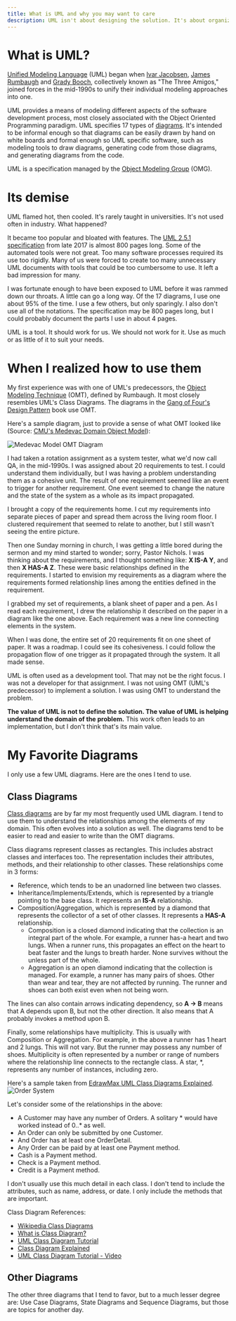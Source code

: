 ```yaml
---
title: What is UML and why you may want to care
description: UML isn't about designing the solution. It's about organizing the domain of the problem.
---
```


# What is UML?

[Unified Modeling Language](https://en.wikipedia.org/wiki/Unified_Modeling_Language) (UML) began when [Ivar Jacobsen](https://en.wikipedia.org/wiki/Ivar_Jacobson), [James Rumbaugh](https://en.wikipedia.org/wiki/James_Rumbaugh) and [Grady Booch](https://en.wikipedia.org/wiki/Grady_Booch), collectively known as "The Three Amigos," joined forces in the mid-1990s to unify their individual modeling approaches into one.

UML provides a means of modeling different aspects of the software development process, most closely associated with the Object Oriented Programming paradigm. UML specifies 17 types of [diagrams](https://en.wikipedia.org/wiki/Unified_Modeling_Language#Diagrams). It's intended to be informal enough so that diagrams can be easily drawn by hand on white boards and formal enough so UML specific software, such as modeling tools to draw diagrams, generating code from those diagrams, and generating diagrams from the code.

UML is a specification managed by the [Object Modeling Group](www.omg.org) (OMG).

# Its demise

UML flamed hot, then cooled. It's rarely taught in universities. It's not used often in industry. What happened?

It became too popular and bloated with features. The [UML 2.5.1 specification](https://www.omg.org/spec/UML/2.5.1/PDF) from late 2017 is almost 800 pages long. Some of the automated tools were not great. Too many software processes required its use too rigidly. Many of us were forced to create too many unnecessary UML documents with tools that could be too cumbersome to use. It left a bad  impression for many.

I was fortunate enough to have been exposed to UML before it was rammed down our throats. A little can go a long way. Of the 17 diagrams, I use one about 95% of the time. I use a few others, but only sparingly. I also don't use all of the notations. The specification may be 800 pages long, but I could probably document the parts I use in about 4 pages.

UML is a tool. It should work for us. We should not work for it. Use as much or as little of it to suit your needs.

# When I realized how to use them

My first experience was with one of UML's predecessors, the [Object Modeling Technique](https://en.wikipedia.org/wiki/Object-modeling_technique) (OMT), defined by Rumbaugh. It most closely resembles UML's Class Diagrams. The diagrams in the [Gang of Four's Design Pattern](https://learning.oreilly.com/library/view/design-patterns-elements/0201633612/) book use OMT.

Here's a sample diagram, just to provide a sense of what OMT looked like (Source: [CMU's Medevac Domain Object Model](https://www.cs.cmu.edu/afs/cs/project/ozone/www/DITOPS/publications/ditops-trac2es/node10.html)):

![Medevac Model OMT Diagram](https://www.cs.cmu.edu/afs/cs/project/ozone/www/DITOPS/publications/ditops-trac2es/_12156_figure524.gif) 

I had taken a rotation assignment as a system tester, what we'd now call QA, in the mid-1990s. I was assigned about 20 requirements to test. I could understand them individually, but I was having a problem understanding them as a cohesive unit. The result of one requirement seemed like an event to trigger for another requirement. One event seemed to change the nature and the state of the system as a whole as its impact propagated.

I brought a copy of the requirements home. I cut my requirements into separate pieces of paper and spread them across the living room floor. I clustered requirement that seemed to relate to another, but I still wasn't seeing the entire picture.

Then one Sunday morning in church, I was getting a little bored during the sermon and my mind started to wonder; sorry, Pastor Nichols. I was thinking about the requirements, and I thought something like: **X IS-A Y**, and then **X HAS-A Z**. These were basic relationships defined in the requirements. I started to envision my requirements as a diagram where the requirements formed relationship lines among the entities defined in the requirement.

I grabbed my set of requirements, a blank sheet of paper and a pen. As I read each requirement, I drew the relationship it described on the paper in a diagram like the one above. Each requirement was a new line connecting elements in the system.

When I was done, the entire set of 20 requirements fit on one sheet of paper. It was a roadmap. I could see its cohesiveness. I could follow the propagation flow of one trigger as it propagated through the system. It all made sense.

UML is often used as a development tool. That may not be the right focus. I was not a developer for that assignment. I was not using OMT (UML's predecessor) to implement a solution. I was using OMT to understand the problem.

**The value of UML is not to define the solution. The value of UML is helping understand the domain of the problem.** This work often leads to an implementation, but I don't think that's its main value.

# My Favorite Diagrams
I only use a few UML diagrams. Here are the ones I tend to use.

## Class Diagrams
[Class diagrams](https://en.wikipedia.org/wiki/Class_diagram) are by far my most frequently used UML diagram. I tend to use them to understand the relationships among the elements of my domain. This often evolves into a solution as well. The diagrams tend to be easier to read and easier to write than the OMT diagrams.

Class diagrams represent classes as rectangles. This includes abstract classes and interfaces too. The representation includes their attributes, methods, and their relationship to other classes. These relationships come in 3 forms:
* Reference, which tends to be an unadorned line between two classes.
* Inheritance/Implements/Extends, which is represented by a triangle pointing to the base class. It represents an **IS-A** relationship.
* Composition/Aggregation, which is represented by a diamond that represents the collector of a set of other classes. It represents a **HAS-A** relationship.
    * Composition is a closed diamond indicating that the collection is an integral part of the whole. For example, a runner has-a heart and two lungs. When a runner runs, this propagates an effect on the heart to beat faster and the lungs to breath harder. None survives without the unless part of the whole.
    * Aggregation is an open diamond indicating that the collection is managed. For example, a runner has many pairs of shoes. Other than wear and tear, they are not affected by running. The runner and shoes can both exist even when not being worn.

The lines can also contain arrows indicating dependency, so **A -> B** means that A depends upon B, but not the other direction. It also means that A probably invokes a method upon B.

Finally, some relationships have multiplicity. This is usually with Composition or Aggregation. For example, in the above a runner has 1 heart and 2 lungs. This will not vary. But the runner may possess any number of shoes. Multiplicity is often represented by a number or range of numbers where the relationship line connects to the rectangle class. A star, *, represents any number of instances, including zero. 

Here's a sample taken from [EdrawMax UML Class Diagrams Explained](https://www.edrawmax.com/article/uml-class-diagram-explained.html). ![Order System](https://images.edrawmax.com/images/knowledge/class-diagram-uml/example2.jpg)

Let's consider some of the relationships in the above:
* A Customer may have any number of Orders. A solitary * would have worked instead of 0..* as well.
* An Order can only be submitted by one Customer.
* And Order has at least one OrderDetail.
* Any Order can be paid by at least one Payment method.
* Cash is a Payment method.
* Check is a Payment method.
* Credit is a Payment method.

I don't usually use this much detail in each class. I don't tend to include the attributes, such as name, address, or date. I only include the methods that are important.

Class Diagram References:
* [Wikipedia Class Diagrams](https://en.wikipedia.org/wiki/Class_diagram)
* [What is Class Diagram?](https://www.visual-paradigm.com/guide/uml-unified-modeling-language/what-is-class-diagram/)
* [UML Class Diagram Tutorial](https://www.visual-paradigm.com/guide/uml-unified-modeling-language/uml-class-diagram-tutorial/)
* [Class Diagram Explained](https://www.edrawmax.com/article/uml-class-diagram-explained.html)
* [UML Class Diagram Tutorial - Video](https://www.youtube.com/watch?v=UI6lqHOVHic)

## Other Diagrams
The other three diagrams that I tend to favor, but to a much lesser degree are: Use Case Diagrams, State Diagrams and Sequence Diagrams, but those are topics for another day.
